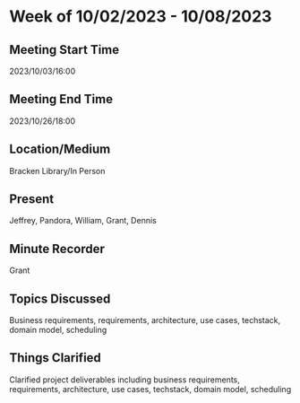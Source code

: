 # Week of 10/02/2023 - 10/08/2023

## Meeting Start Time

2023/10/03/16:00

## Meeting End Time

2023/10/26/18:00

## Location/Medium

Bracken Library/In Person

## Present

Jeffrey, Pandora, William, Grant, Dennis

## Minute Recorder

Grant

## Topics Discussed

Business requirements, requirements, architecture, use cases, techstack, domain model, scheduling

## Things Clarified

Clarified project deliverables including business requirements, requirements, architecture, use cases, techstack, domain model, scheduling

